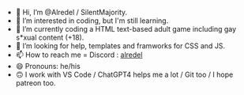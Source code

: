 - 👋 Hi, I’m @Alredel / SilentMajority.
- 👀 I’m interested in coding, but I'm still learning.
- 🌱 I’m currently coding a HTML text-based adult game including gay s*xual content (+18).
- 💞️ I’m looking for help, templates and framworks for CSS and JS.
- 📫 How to reach me = Discord : [alredel](https://discord.gg/hpFvQYBJ)
- 😄 Pronouns: he/his
- 🙃 I work with VS Code / ChatGPT4 helps me a lot / Git too / I hope patreon too.

<!---
Alredel/Alredel is a ✨ special ✨ repository because its `README.md` (this file) appears on your GitHub profile.
You can click the Preview link to take a look at your changes.
--->
